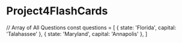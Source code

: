 # Project4FlashCards

// Array of All Questions
const questions = [
{ state: 'Florida', capital: 'Talahassee' },
{ state: 'Maryland', capital: 'Annapolis' },
]
